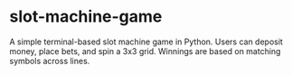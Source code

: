 # slot-machine-game
A simple terminal-based slot machine game in Python. Users can deposit money, place bets, and spin a 3x3 grid. Winnings are based on matching symbols across lines.
